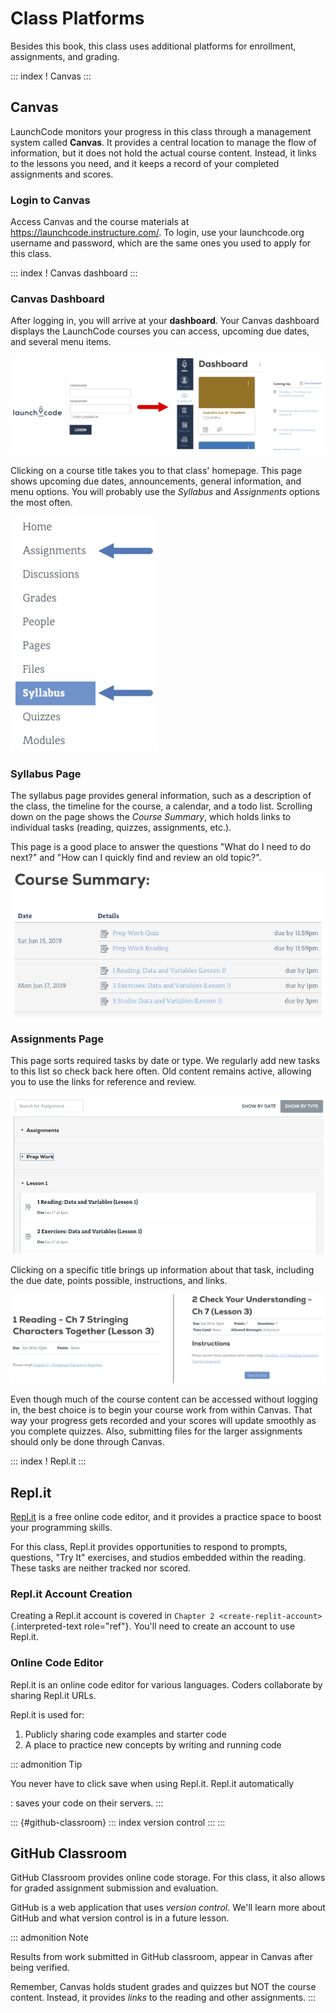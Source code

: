 # Class Platforms

Besides this book, this class uses additional platforms for enrollment,
assignments, and grading.

::: index
! Canvas
:::

## Canvas

LaunchCode monitors your progress in this class through a management
system called **Canvas**. It provides a central location to manage the
flow of information, but it does not hold the actual course content.
Instead, it links to the lessons you need, and it keeps a record of your
completed assignments and scores.

### Login to Canvas

Access Canvas and the course materials at
<https://launchcode.instructure.com/>. To login, use your launchcode.org
username and password, which are the same ones you used to apply for
this class.

::: index
! Canvas dashboard
:::

### Canvas Dashboard

After logging in, you will arrive at your **dashboard**. Your Canvas
dashboard displays the LaunchCode courses you can access, upcoming due
dates, and several menu items.

![](figures/canvas-signup&dashboard.png)

Clicking on a course title takes you to that class\' homepage. This page
shows upcoming due dates, announcements, general information, and menu
options. You will probably use the *Syllabus* and *Assignments* options
the most often.

![](figures/canvas-class-menu.png)

### Syllabus Page

The syllabus page provides general information, such as a description of
the class, the timeline for the course, a calendar, and a todo list.
Scrolling down on the page shows the *Course Summary*, which holds links
to individual tasks (reading, quizzes, assignments, etc.).

This page is a good place to answer the questions \"What do I need to do
next?\" and \"How can I quickly find and review an old topic?\".

![](figures/course-syllabus-page.png)

### Assignments Page

This page sorts required tasks by date or type. We regularly add new
tasks to this list so check back here often. Old content remains active,
allowing you to use the links for reference and review.

![](figures/course-assignments-page.png)

Clicking on a specific title brings up information about that task,
including the due date, points possible, instructions, and links.

![](figures/assignment-examples.png)

Even though much of the course content can be accessed without logging
in, the best choice is to begin your course work from within Canvas.
That way your progress gets recorded and your scores will update
smoothly as you complete quizzes. Also, submitting files for the larger
assignments should only be done through Canvas.

::: index
! Repl.it
:::

## Repl.it

[Repl.it](https://repl.it) is a free online code editor, and it provides
a practice space to boost your programming skills.

For this class, Repl.it provides opportunities to respond to prompts,
questions, \"Try It\" exercises, and studios embedded within the
reading. These tasks are neither tracked nor scored.

### Repl.it Account Creation

Creating a Repl.it account is covered in
`Chapter 2 <create-replit-account>`{.interpreted-text role="ref"}.
You\'ll need to create an account to use Repl.it.

### Online Code Editor

Repl.it is an online code editor for various languages. Coders
collaborate by sharing Repl.it URLs.

Repl.it is used for:

1.  Publicly sharing code examples and starter code
2.  A place to practice new concepts by writing and running code

::: admonition
Tip

You never have to click save when using Repl.it. Repl.it automatically

:   saves your code on their servers.
:::

::: {#github-classroom}
::: index
version control
:::
:::

## GitHub Classroom

GitHub Classroom provides online code storage. For this class, it also
allows for graded assignment submission and evaluation.

GitHub is a web application that uses *version control*. We\'ll learn
more about GitHub and what version control is in a future lesson.

::: admonition
Note

Results from work submitted in GitHub classroom, appear in Canvas after
being verified.

Remember, Canvas holds student grades and quizzes but NOT the course
content. Instead, it provides *links* to the reading and other
assignments.
:::
